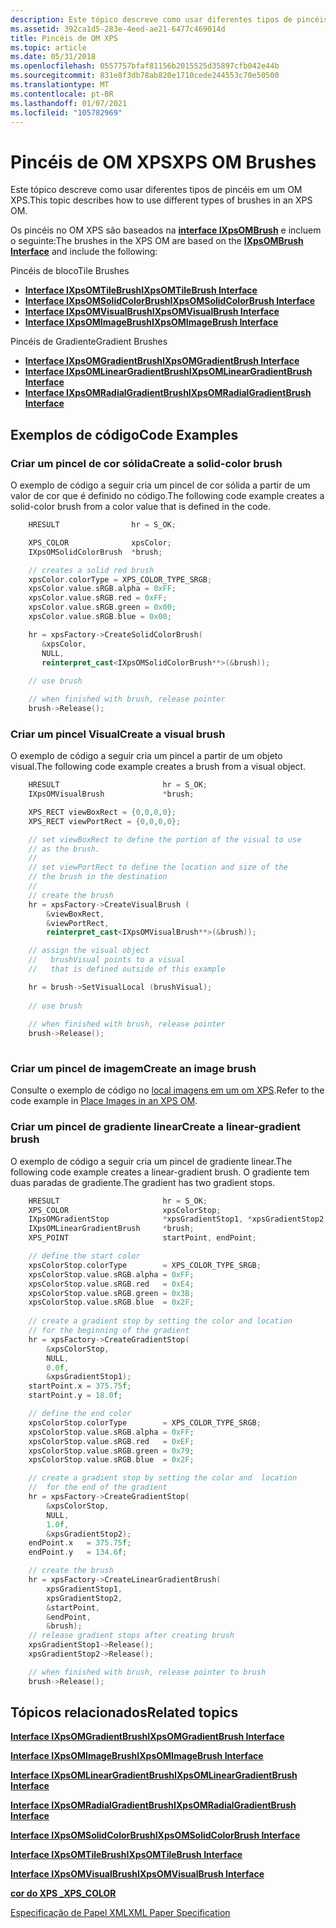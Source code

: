 ```yaml
---
description: Este tópico descreve como usar diferentes tipos de pincéis em um OM XPS.
ms.assetid: 392ca1d5-283e-4eed-ae21-6477c469014d
title: Pincéis de OM XPS
ms.topic: article
ms.date: 05/31/2018
ms.openlocfilehash: 0557757bfaf81156b2015525d35897cfb042e44b
ms.sourcegitcommit: 831e8f3db78ab820e1710cede244553c70e50500
ms.translationtype: MT
ms.contentlocale: pt-BR
ms.lasthandoff: 01/07/2021
ms.locfileid: "105782969"
---
```

# <a name="xps-om-brushes"></a><span data-ttu-id="d1f02-103">Pincéis de OM XPS</span><span class="sxs-lookup"><span data-stu-id="d1f02-103">XPS OM Brushes</span></span>

<span data-ttu-id="d1f02-104">Este tópico descreve como usar diferentes tipos de pincéis em um OM XPS.</span><span class="sxs-lookup"><span data-stu-id="d1f02-104">This topic describes how to use different types of brushes in an XPS OM.</span></span>

<span data-ttu-id="d1f02-105">Os pincéis no OM XPS são baseados na [**interface IXpsOMBrush**](/windows/desktop/api/xpsobjectmodel/nn-xpsobjectmodel-ixpsombrush) e incluem o seguinte:</span><span class="sxs-lookup"><span data-stu-id="d1f02-105">The brushes in the XPS OM are based on the [**IXpsOMBrush Interface**](/windows/desktop/api/xpsobjectmodel/nn-xpsobjectmodel-ixpsombrush) and include the following:</span></span>

<dl> <span data-ttu-id="d1f02-106">Pincéis de bloco</span><span class="sxs-lookup"><span data-stu-id="d1f02-106">Tile Brushes</span></span>

-   [<span data-ttu-id="d1f02-107">**Interface IXpsOMTileBrush**</span><span class="sxs-lookup"><span data-stu-id="d1f02-107">**IXpsOMTileBrush Interface**</span></span>](/windows/desktop/api/xpsobjectmodel/nn-xpsobjectmodel-ixpsomtilebrush)
-   [<span data-ttu-id="d1f02-108">**Interface IXpsOMSolidColorBrush**</span><span class="sxs-lookup"><span data-stu-id="d1f02-108">**IXpsOMSolidColorBrush Interface**</span></span>](/windows/desktop/api/xpsobjectmodel/nn-xpsobjectmodel-ixpsomsolidcolorbrush)
-   [<span data-ttu-id="d1f02-109">**Interface IXpsOMVisualBrush**</span><span class="sxs-lookup"><span data-stu-id="d1f02-109">**IXpsOMVisualBrush Interface**</span></span>](/windows/desktop/api/xpsobjectmodel/nn-xpsobjectmodel-ixpsomvisualbrush)
-   [<span data-ttu-id="d1f02-110">**Interface IXpsOMImageBrush**</span><span class="sxs-lookup"><span data-stu-id="d1f02-110">**IXpsOMImageBrush Interface**</span></span>](/windows/desktop/api/xpsobjectmodel/nn-xpsobjectmodel-ixpsomimagebrush)

  
<span data-ttu-id="d1f02-111">Pincéis de Gradiente</span><span class="sxs-lookup"><span data-stu-id="d1f02-111">Gradient Brushes</span></span>

-   [<span data-ttu-id="d1f02-112">**Interface IXpsOMGradientBrush**</span><span class="sxs-lookup"><span data-stu-id="d1f02-112">**IXpsOMGradientBrush Interface**</span></span>](/windows/desktop/api/xpsobjectmodel/nn-xpsobjectmodel-ixpsomgradientbrush)
-   [<span data-ttu-id="d1f02-113">**Interface IXpsOMLinearGradientBrush**</span><span class="sxs-lookup"><span data-stu-id="d1f02-113">**IXpsOMLinearGradientBrush Interface**</span></span>](/windows/desktop/api/xpsobjectmodel/nn-xpsobjectmodel-ixpsomlineargradientbrush)
-   [<span data-ttu-id="d1f02-114">**Interface IXpsOMRadialGradientBrush**</span><span class="sxs-lookup"><span data-stu-id="d1f02-114">**IXpsOMRadialGradientBrush Interface**</span></span>](/windows/desktop/api/xpsobjectmodel/nn-xpsobjectmodel-ixpsomradialgradientbrush)

  
</dl>

## <a name="code-examples"></a><span data-ttu-id="d1f02-115">Exemplos de código</span><span class="sxs-lookup"><span data-stu-id="d1f02-115">Code Examples</span></span>

### <a name="create-a-solid-color-brush"></a><span data-ttu-id="d1f02-116">Criar um pincel de cor sólida</span><span class="sxs-lookup"><span data-stu-id="d1f02-116">Create a solid-color brush</span></span>

<span data-ttu-id="d1f02-117">O exemplo de código a seguir cria um pincel de cor sólida a partir de um valor de cor que é definido no código.</span><span class="sxs-lookup"><span data-stu-id="d1f02-117">The following code example creates a solid-color brush from a color value that is defined in the code.</span></span>


```C++
    HRESULT                hr = S_OK;

    XPS_COLOR              xpsColor;
    IXpsOMSolidColorBrush  *brush;

    // creates a solid red brush
    xpsColor.colorType = XPS_COLOR_TYPE_SRGB;
    xpsColor.value.sRGB.alpha = 0xFF;
    xpsColor.value.sRGB.red = 0xFF;
    xpsColor.value.sRGB.green = 0x00;
    xpsColor.value.sRGB.blue = 0x00;

    hr = xpsFactory->CreateSolidColorBrush(
       &xpsColor, 
       NULL, 
       reinterpret_cast<IXpsOMSolidColorBrush**>(&brush));
    
    // use brush

    // when finished with brush, release pointer
    brush->Release();
```



### <a name="create-a-visual-brush"></a><span data-ttu-id="d1f02-118">Criar um pincel Visual</span><span class="sxs-lookup"><span data-stu-id="d1f02-118">Create a visual brush</span></span>

<span data-ttu-id="d1f02-119">O exemplo de código a seguir cria um pincel a partir de um objeto visual.</span><span class="sxs-lookup"><span data-stu-id="d1f02-119">The following code example creates a brush from a visual object.</span></span>


```C++
    HRESULT                       hr = S_OK;
    IXpsOMVisualBrush             *brush;

    XPS_RECT viewBoxRect = {0,0,0,0};
    XPS_RECT viewPortRect = {0,0,0,0};

    // set viewBoxRect to define the portion of the visual to use
    // as the brush.
    //
    // set viewPortRect to define the location and size of the 
    // the brush in the destination 
    //
    // create the brush
    hr = xpsFactory->CreateVisualBrush (
        &viewBoxRect,
        &viewPortRect,
        reinterpret_cast<IXpsOMVisualBrush**>(&brush));

    // assign the visual object
    //   brushVisual points to a visual
    //   that is defined outside of this example

    hr = brush->SetVisualLocal (brushVisual);
    
    // use brush
    
    // when finished with brush, release pointer
    brush->Release();
    
```



### <a name="create-an-image-brush"></a><span data-ttu-id="d1f02-120">Criar um pincel de imagem</span><span class="sxs-lookup"><span data-stu-id="d1f02-120">Create an image brush</span></span>

<span data-ttu-id="d1f02-121">Consulte o exemplo de código no [local imagens em um om XPS](place-images-in-an-xps-om.md).</span><span class="sxs-lookup"><span data-stu-id="d1f02-121">Refer to the code example in [Place Images in an XPS OM](place-images-in-an-xps-om.md).</span></span>

### <a name="create-a-linear-gradient-brush"></a><span data-ttu-id="d1f02-122">Criar um pincel de gradiente linear</span><span class="sxs-lookup"><span data-stu-id="d1f02-122">Create a linear-gradient brush</span></span>

<span data-ttu-id="d1f02-123">O exemplo de código a seguir cria um pincel de gradiente linear.</span><span class="sxs-lookup"><span data-stu-id="d1f02-123">The following code example creates a linear-gradient brush.</span></span> <span data-ttu-id="d1f02-124">O gradiente tem duas paradas de gradiente.</span><span class="sxs-lookup"><span data-stu-id="d1f02-124">The gradient has two gradient stops.</span></span>


```C++
    HRESULT                       hr = S_OK;
    XPS_COLOR                     xpsColorStop;
    IXpsOMGradientStop            *xpsGradientStop1, *xpsGradientStop2;
    IXpsOMLinearGradientBrush     *brush;
    XPS_POINT                     startPoint, endPoint;

    // define the start color
    xpsColorStop.colorType        = XPS_COLOR_TYPE_SRGB;
    xpsColorStop.value.sRGB.alpha = 0xFF;
    xpsColorStop.value.sRGB.red   = 0xE4;
    xpsColorStop.value.sRGB.green = 0x3B;
    xpsColorStop.value.sRGB.blue  = 0x2F;
    
    // create a gradient stop by setting the color and location 
    // for the beginning of the gradient
    hr = xpsFactory->CreateGradientStop(
        &xpsColorStop, 
        NULL, 
        0.0f,
        &xpsGradientStop1);
    startPoint.x = 375.75f;
    startPoint.y = 18.0f;

    // define the end color
    xpsColorStop.colorType        = XPS_COLOR_TYPE_SRGB;
    xpsColorStop.value.sRGB.alpha = 0xFF;
    xpsColorStop.value.sRGB.red   = 0xEF;
    xpsColorStop.value.sRGB.green = 0x79;
    xpsColorStop.value.sRGB.blue  = 0x2F;

    // create a gradient stop by setting the color and  location
    //  for the end of the gradient
    hr = xpsFactory->CreateGradientStop(
        &xpsColorStop,
        NULL, 
        1.0f, 
        &xpsGradientStop2);
    endPoint.x   = 375.75f;
    endPoint.y   = 134.6f;

    // create the brush
    hr = xpsFactory->CreateLinearGradientBrush(
        xpsGradientStop1, 
        xpsGradientStop2, 
        &startPoint, 
        &endPoint, 
        &brush);
    // release gradient stops after creating brush
    xpsGradientStop1->Release();
    xpsGradientStop2->Release();

    // when finished with brush, release pointer to brush
    brush->Release();
```



## <a name="related-topics"></a><span data-ttu-id="d1f02-125">Tópicos relacionados</span><span class="sxs-lookup"><span data-stu-id="d1f02-125">Related topics</span></span>

<dl> <dt>

[<span data-ttu-id="d1f02-126">**Interface IXpsOMGradientBrush**</span><span class="sxs-lookup"><span data-stu-id="d1f02-126">**IXpsOMGradientBrush Interface**</span></span>](/windows/desktop/api/xpsobjectmodel/nn-xpsobjectmodel-ixpsomgradientbrush)
</dt> <dt>

[<span data-ttu-id="d1f02-127">**Interface IXpsOMImageBrush**</span><span class="sxs-lookup"><span data-stu-id="d1f02-127">**IXpsOMImageBrush Interface**</span></span>](/windows/desktop/api/xpsobjectmodel/nn-xpsobjectmodel-ixpsomimagebrush)
</dt> <dt>

[<span data-ttu-id="d1f02-128">**Interface IXpsOMLinearGradientBrush**</span><span class="sxs-lookup"><span data-stu-id="d1f02-128">**IXpsOMLinearGradientBrush Interface**</span></span>](/windows/desktop/api/xpsobjectmodel/nn-xpsobjectmodel-ixpsomlineargradientbrush)
</dt> <dt>

[<span data-ttu-id="d1f02-129">**Interface IXpsOMRadialGradientBrush**</span><span class="sxs-lookup"><span data-stu-id="d1f02-129">**IXpsOMRadialGradientBrush Interface**</span></span>](/windows/desktop/api/xpsobjectmodel/nn-xpsobjectmodel-ixpsomradialgradientbrush)
</dt> <dt>

[<span data-ttu-id="d1f02-130">**Interface IXpsOMSolidColorBrush**</span><span class="sxs-lookup"><span data-stu-id="d1f02-130">**IXpsOMSolidColorBrush Interface**</span></span>](/windows/desktop/api/xpsobjectmodel/nn-xpsobjectmodel-ixpsomsolidcolorbrush)
</dt> <dt>

[<span data-ttu-id="d1f02-131">**Interface IXpsOMTileBrush**</span><span class="sxs-lookup"><span data-stu-id="d1f02-131">**IXpsOMTileBrush Interface**</span></span>](/windows/desktop/api/xpsobjectmodel/nn-xpsobjectmodel-ixpsomtilebrush)
</dt> <dt>

[<span data-ttu-id="d1f02-132">**Interface IXpsOMVisualBrush**</span><span class="sxs-lookup"><span data-stu-id="d1f02-132">**IXpsOMVisualBrush Interface**</span></span>](/windows/desktop/api/xpsobjectmodel/nn-xpsobjectmodel-ixpsomvisualbrush)
</dt> <dt>

[<span data-ttu-id="d1f02-133">**cor do XPS \_**</span><span class="sxs-lookup"><span data-stu-id="d1f02-133">**XPS\_COLOR**</span></span>](xps-color.md)
</dt> <dt>

[<span data-ttu-id="d1f02-134">Especificação de Papel XML</span><span class="sxs-lookup"><span data-stu-id="d1f02-134">XML Paper Specification</span></span>](https://www.ecma-international.org/activities/XML%20Paper%20Specification/XPS%20Standard%20WD%201.6.pdf)
</dt> </dl>

 

 



